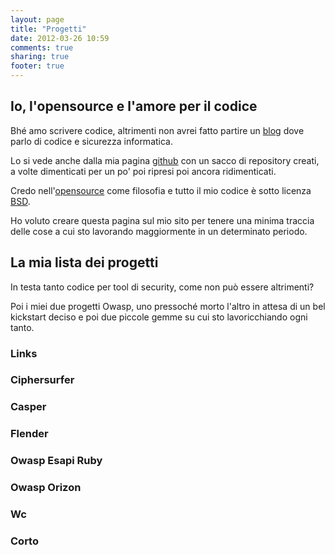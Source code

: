 ```yaml
---
layout: page
title: "Progetti"
date: 2012-03-26 10:59
comments: true
sharing: true
footer: true
---
```

## Io, l'opensource e l'amore per il codice

Bhé amo scrivere codice, altrimenti non avrei fatto partire un
[blog](http://armoredcode.com) dove parlo di codice e sicurezza informatica.

Lo si vede anche dalla mia pagina [github](https://github.com/thesp0nge/) con
un sacco di repository creati, a volte dimenticati per un po' poi ripresi poi
ancora ridimenticati.

Credo nell'[opensource](http://en.wikipedia.org/wiki/Open_source) come filosofia e tutto il mio codice è sotto licenza [BSD](http://en.wikipedia.org/wiki/BSD_licenses#3-clause_license_.28.22New_BSD_License.22_or_.22Modified_BSD_License.22.29).

Ho voluto creare questa pagina sul mio sito per tenere una minima traccia delle
cose a cui sto lavorando maggiormente in un determinato periodo.

## La mia lista dei progetti

In testa tanto codice per tool di security, come non può essere altrimenti? 

Poi i miei due progetti Owasp, uno pressoché morto l'altro in attesa di un bel
kickstart deciso e poi due piccole gemme su cui sto lavoricchiando ogni tanto.

### Links
### Ciphersurfer
### Casper
### Flender


### Owasp Esapi Ruby
### Owasp Orizon

### Wc
### Corto


